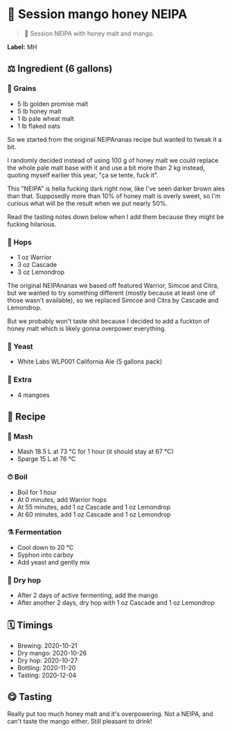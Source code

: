 # 🥭 Session mango honey NEIPA

> 📝 Session NEIPA with honey malt and mango.

**Label:** MH

##  ⚖️ Ingredient (6 gallons)

### 🌾 Grains

* 5 lb golden promise malt
* 5 lb honey malt
* 1 lb pale wheat malt
* 1 lb flaked oats

So we started from the original NEIPAnanas recipe but wanted to tweak it
a bit.

I randomly decided instead of using 100 g of honey malt we could replace
the whole pale malt base with it and use a bit more than 2 kg instead,
quoting myself earlier this year, "ça se tente, fuck it".

This "NEIPA" is hella fucking dark right now, like I've seen darker
brown ales than that. Supposedly more than 10% of honey malt is overly
sweet, so I'm curious what will be the result when we put nearly 50%.

Read the tasting notes down below when I add them because they might be
fucking hilarious.

### 🌿 Hops

* 1 oz Warrior
* 3 oz Cascade
* 3 oz Lemondrop

The original NEIPAnanas we based off featured Warrior, Simcoe and Citra,
but we wanted to try something different (mostly because at least one of
those wasn't available), so we replaced Simcoe and Citra by Cascade and
Lemondrop.

But we probably won't taste shit because I decided to add a fuckton of
honey malt which is likely gonna overpower everything.

### 🧫 Yeast

* White Labs WLP001 California Ale (5 gallons pack)

### 🥭 Extra

* 4 mangoes

## 📖 Recipe

### 🚰 Mash

* Mash 18.5 L at 73 °C for 1 hour (it should stay at 67 °C)
* Sparge 15 L at 76 °C

### ⏱  Boil

* Boil for 1 hour
* At 0 minutes, add Warrior hops
* At 55 minutes, add 1 oz Cascade and 1 oz Lemondrop
* At 60 minutes, add 1 oz Cascade and 1 oz Lemondrop

### ⚗️ Fermentation

* Cool down to 20 °C
* Syphon into carboy
* Add yeast and gently mix

### 🌵 Dry hop

* After 2 days of active fermenting, add the mango
* After another 2 days, dry hop with 1 oz Cascade and 1 oz Lemondrop

## 🗓 Timings

* Brewing: 2020-10-21
* Dry mango: 2020-10-26
* Dry hop: 2020-10-27
* Bottling: 2020-11-20
* Tasting: 2020-12-04

## 😋 Tasting

Really put too much honey malt and it's overpowering. Not a NEIPA, and
can't taste the mango either. Still pleasant to drink!
